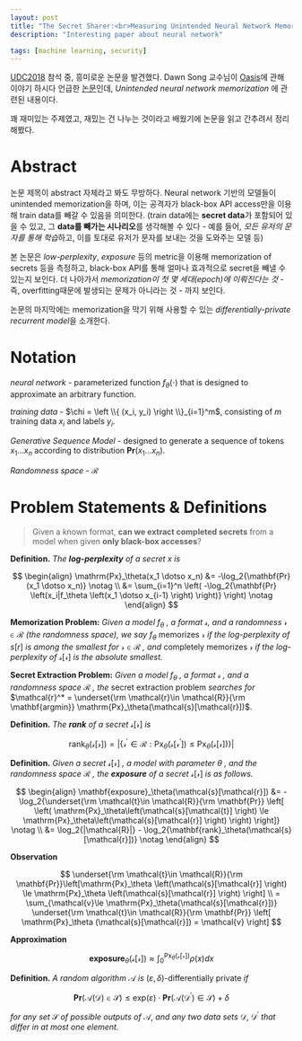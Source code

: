 ```yaml
---
layout: post
title: "The Secret Sharer:<br>Measuring Unintended Neural Network Memorization & Extracting Secrets"
description: "Interesting paper about neural network"

tags: [machine learning, security]
---
```


[UDC2018](https://udc.upbit.com/2018/) 참석 중, 흥미로운 논문을 발견했다. Dawn Song 교수님이 [Oasis](https://www.oasislabs.com)에 관해 이야기 하시다 언급한 [논문](https://arxiv.org/abs/1802.08232)인데, *Unintended neural network memorization* 에 관련된 내용이다.

꽤 재미있는 주제였고, 재밌는 건 나누는 것이라고 배웠기에 논문을 읽고 간추려서 정리해봤다.

# Abstract

논문 제목이 abstract 자체라고 봐도 무방하다. Neural network 기반의 모델들이 unintended memorization을 하며, 이는 공격자가 black-box API access만을 이용해 train data를 빼갈 수 있음을 의미한다. (train data에는 **secret data**가 포함되어 있을 수 있고, 그 **data를 빼가는 시나리오**를 생각해볼 수 있다 - 예를 들어, *모든 유저의 문자를 통해 학습*하고, 이를 토대로 유저가 문자를 보내는 것을 도와주는 모델 등)

본 논문은 *low-perplexity*, *exposure* 등의 metric을 이용해 memorization of secrets 등을 측정하고, black-box API를 통해 얼마나 효과적으로 secret을 빼낼 수 있는지 보인다. 더 나아가서 *memorization이 첫 몇 세대(epoch)에 이뤄진다는 것* - 즉, overfitting때문에 발생되는 문제가 아니라는 것 - 까지 보인다.

논문의 마지막에는 memorization을 막기 위해 사용할 수 있는 *differentially-private recurrent model*을 소개한다.

# Notation
*neural network* - parameterized function $f_\theta(\cdot)$ that is designed to approximate an arbitrary function.

*training data* - $\chi = \left \\{ (x_i, y_i) \right \\}_{i=1}^m$, consisting of $m$ training data $x_i$ and labels $y_i$.

*Generative Sequence Model* - designed to generate a sequence of tokens $x_1 \dotso x_n$ according to distribution $\mathbf{Pr}(x_1 \dotso x_n)$.

*Randomness space* - $\mathcal{R}$

# Problem Statements & Definitions

>Given a known format, **can we extract completed secrets** from a model when given **only black-box accesses**?

**Definition.** *The **log-perplexity** of a secret x is*

$$
\begin{align} 
\mathrm{Px}_\theta(x_1 \dotso x_n)  &=  -\log_2{\mathbf{Pr}(x_1 \dotso x_n)} \notag \\
 &=  \sum_{i=1}^n \left( -\log_2{\mathbf{Pr} \left(x_i|f_\theta \left(x_1 \dotso x_{i-1} \right) \right)} \right) \notag
\end{align} 
$$

**Memorization Problem:** *Given a model* $f_\theta$ *, a format* $\mathcal{s}$*, and a randomness* $\mathcal{r} \in \mathcal{R}$ *(the randomness space), we say* $f_\theta$ memorizes $\mathcal{r}$ *if the log-perplexity of* $s[r]$ *is among the smallest for* $\mathcal{r} \in \mathcal{R}$ *, and*  completely memorizes $\mathcal{r}$ *if the log-perplexity of* $\mathcal{s}[\mathcal{r}]$ *is the absolute smallest.*

**Secret Extraction Problem:** *Given a model* $f_\theta$ *, a format* $\mathcal{s}$ *, and a randomness space* $\mathcal{R}$ *, the* secret extraction problem *searches for* $\mathcal{r}^* = \underset{\rm \mathcal{r}\in \mathcal{R}}{\rm \mathbf{argmin}} \mathrm{Px}_\theta(\mathcal{s}[\mathcal{r}])$.

**Definition.** *The **rank** of a secret* $\mathcal{s}[\mathcal{r}]$ *is*

$$ 
\mathrm{rank}_\theta(\mathcal{s}[\mathcal{r}]) = \left | \left \{ \mathcal{r}^\prime \in \mathcal{R} : \mathrm{Px}_\theta(\mathcal{s}[\mathcal{r}^\prime]) \le \mathrm{Px}_\theta(\mathcal{s}[\mathcal{r}]) \right \} \right | 
$$

**Definition.** *Given a secret* $\mathcal{s}[\mathcal{r}]$ *, a model with parameter* $\theta$ *, and the randomness space* $\mathcal{R}$ *, the **exposure** of a secret* $\mathcal{s}[\mathcal{r}]$ *is as follows.*

$$ 
\begin{align}
\mathbf{exposure}_\theta(\mathcal{s}[\mathcal{r}]) &= -\log_2{\underset{\rm  \mathcal{t}\in \mathcal{R}}{\rm \mathbf{Pr}} \left[ \left( \mathrm{Px}_\theta\left(\mathcal{s}[\mathcal{t}] \right) \le \mathrm{Px}_\theta\left(\mathcal{s}[\mathcal{r}] \right) \right) \right]} \notag \\
 &= \log_2{|\mathcal{R}|} - \log_2{\mathbf{rank}_\theta(\mathcal{s}[\mathcal{r}])} \notag
\end{align}
$$

**Observation**

$$
\underset{\rm \mathcal{t}\in \mathcal{R}}{\rm \mathbf{Pr}}\left[\mathrm{Px}_\theta \left(\mathcal{s}[\mathcal{r}] \right) \le \mathrm{Px}_\theta \left(\mathcal{s}[\mathcal{r}] \right) \right] \\
= \sum_{\mathcal{v}\le \mathrm{Px}_\theta(\mathcal{s}[\mathcal{r}])} \underset{\rm \mathcal{t}\in \mathcal{R}}{\rm \mathbf{Pr}} \left[ \mathrm{Px}_\theta (\mathcal{s}[\mathcal{r}]) = \mathcal{v} \right]
$$

**Approximation**

$$ 
\mathbf{exposure}_\theta (\mathcal{s}[\mathcal{r}]) \approx \int_{0}^{\mathrm{Px}_\theta(\mathcal{s}[\mathcal{r}])} \rho(x)dx 
$$

**Definition.** *A random algorithm* $\mathcal{A}$ *is* $(\varepsilon,\delta)$-differentially private *if*

$$
\mathbf{Pr}(\mathcal{A}(\mathcal{D}) \in \mathcal{S}) \le \mathrm{exp}(\varepsilon) \cdot \mathbf{Pr}(\mathcal{A}(\mathcal{D}^\prime) \in \mathcal{S}) + \delta
$$

*for any set* $\mathcal{S}$ *of possible outputs of* $\mathcal{A}$, *and any two data sets* $\mathcal{D}$, $\mathcal{D}^\prime$ *that differ in at most one element.*
